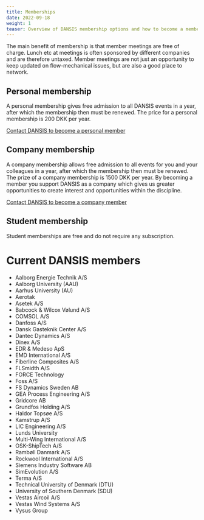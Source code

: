 ```yaml
---
title: Memberships
date: 2022-09-18
weight: 1
teaser: Overview of DANSIS membership options and how to become a member.
---
```


The main benefit of membership is that member meetings are free of charge. Lunch etc at meetings is often sponsored by different companies and are therefore untaxed. Member meetings are not just an opportunity to keep updated on flow-mechanical issues, but are also a good place to network.

## Personal membership
A personal membership gives free admission to all DANSIS events in a year, after which the membership then must be renewed. The price for a personal membership is 200 DKK per year.

[Contact DANSIS to become a personal member](/contact/)

## Company membership
A company membership allows free admission to all events for you and your colleagues in a year, after which the membership then must be renewed. The prize of a company membership is 1500 DKK per year. By becoming a member you support DANSIS as a company which gives us greater opportunities to create interest and opportunities within the discipline.

[Contact DANSIS to become a company member](/contact/)

## Student membership
Student memberships are free and do not require any subscription.

# Current DANSIS members
- Aalborg Energie Technik A/S
- Aalborg University (AAU)
- Aarhus University (AU)
- Aerotak
- Asetek A/S
- Babcock & Wilcox Vølund A/S
- COMSOL A/S
- Danfoss A/S
- Dansk Gasteknik Center A/S
- Dantec Dynamics A/S
- Dinex A/S
- EDR & Medeso ApS 
- EMD International A/S
- Fiberline Composites A/S
- FLSmidth A/S
- FORCE Technology
- Foss A/S
- FS Dynamics Sweden AB
- GEA Process Engineering A/S
- Gridcore AB
- Grundfos Holding A/S
- Haldor Topsøe A/S
- Kamstrup A/S
- LIC Engineering A/S
- Lunds University
- Multi-Wing International A/S
- OSK-ShipTech A/S
- Rambøll Danmark A/S
- Rockwool International A/S
- Siemens Industry Software AB
- SimEvolution A/S
- Terma A/S
- Technical University of Denmark (DTU)
- University of Southern Denmark (SDU)
- Vestas Aircoil A/S
- Vestas Wind Systems A/S
- Vysus Group